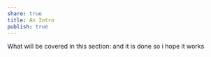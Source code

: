 ```yaml
---
share: true
title: An Intro
publish: true
---
```



 
What will be covered in this section:
and it is done so i hope it works 
